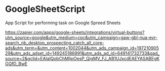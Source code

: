 # GoogleSheetScript
App Script for performing task on Google Spreed Sheets


https://zapier.com/apps/google-sheets/integrations/virtual-buttons?utm_source=google&utm_medium=cpc&utm_campaign=gaw-gbl-nua-evr-search_nb_desktop_prospecting_catch_all_core-ads&utm_term=&utm_content=1002044&utm_ads_campaign_id=19721090529&utm_ads_adset_id=149245186991&utm_ads_ad_id=649141732733&gad_source=2&gclid=EAIaIQobChMIjpOesP_QigMV_FJ_AB1UJxcdEAEYASABEgKGQfD_BwE
